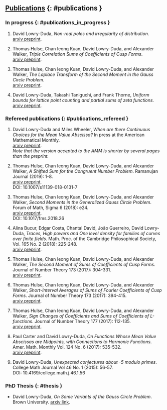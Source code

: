 
## [Publications](publications.html) {: #publications }

### In progress {: #publications_in_progress }

1. David Lowry-Duda, *Non-real poles and irregularity of distribution*.  
   [arxiv preprint](https://arxiv.org/abs/1910.09969).

2. Thomas Hulse, Chan Ieong Kuan, David Lowry-Duda, and Alexander Walker,
   *Triple Correlation Sums of Coefficients of Cusp Forms*.  
   [arxiv preprint](https://arxiv.org/abs/1911.09216).

3. Thomas Hulse, Chan Ieong Kuan, David Lowry-Duda, and Alexander Walker,
   *The Laplace Transform of the Second Moment in the Gauss Circle Problem*.  
   [arxiv preprint](https://arxiv.org/abs/1705.04771).

4. David Lowry-Duda, Takashi Taniguchi, and Frank Thorne,
   *Uniform bounds for lattice point counting and partial sums of zeta
   functions.*  
   [arxiv preprint](https://arxiv.org/abs/1710.02190).


### Refereed publications {: #publications_refereed }

1. David Lowry-Duda and Miles Wheeler,
   *When are there Continuous Choices for the Mean Value Abscissa?*
   In press at the American Mathematical Monthly.  
   [arxiv preprint](https://arxiv.org/abs/1906.02026).  
   *Note that the version accepted to the AMM is shorter by several pages than
   the preprint.*

2. Thomas Hulse, Chan Ieong Kuan, David Lowry-Duda, and Alexander Walker,
   *A Shifted Sum for the Congruent Number Problem*.
   Ramanujan Journal (2019): 1-8.  
   [arxiv preprint](https://arxiv.org/abs/1804.02570).  
   DOI: 10.1007/s11139-018-0131-7

3. Thomas Hulse, Chan Ieong Kuan, David Lowry-Duda, and Alexander Walker,
   *Second Moments in the Generalized Gauss Circle Problem*.
   Forum of Math, Sigma 6 (2018): e24.  
   [arxiv preprint](https://arxiv.org/abs/1703.10347).  
   DOI: 10.1017/fms.2018.26

4. Alina Bucur, Edgar Costa, Chantal David, João Guerreiro, David Lowry-Duda,
   *Traces, High powers and One level density for families of curves over finite
   fields*.
   Math. Proc. of the Cambridge Philosophical Society,
   Vol. 165 No. 2 (2018): 225-248.  
   [arxiv preprint](https://arxiv.org/abs/1610.00164).

5. Thomas Hulse, Chan Ieong Kuan, David Lowry-Duda, and Alexander Walker,
   *The Second Moment of Sums of Coefficients of Cusp Forms*.
   Journal of Number Theory 173 (2017): 304-331.  
   [arxiv preprint](http://arxiv.org/abs/1512.01299).

6. Thomas Hulse, Chan Ieong Kuan, David Lowry-Duda, and Alexander Walker,
   *Short-Interval Averages of Sums of Fourier Coefficients of Cusp Forms*.
   Journal of Number Theory 173 (2017): 394-415.  
   [arxiv preprint](http://arxiv.org/abs/1512.05502).

7. Thomas Hulse, Chan Ieong Kuan, David Lowry-Duda, and Alexander Walker,
   *Sign Changes of Coefficients and Sums of Coefficients of L-functions*.
   Journal of Number Theory 177 (2017): 112-135.  
   [arxiv preprint](http://arxiv.org/abs/1606.00067).

8. Paul Carter and David Lowry-Duda,
   *On Functions Whose Mean Value Abscissas are Midpoints, with Connections to Harmonic Functions*.
   Amer. Math. Monthly Vol. 124 No. 6 (2017): 535-532.  
   [arxiv preprint](http://arxiv.org/abs/1608.02558).

9. David Lowry-Duda, *Unexpected conjectures about -5 modulo primes*. College
   Math Journal Vol 46 No. 1 (2015): 56-57.  
   DOI: 10.4169/college.math.j.46.1.56


### PhD Thesis {: #thesis }

- David Lowry-Duda, *On Some Variants of the Gauss Circle Problem*. Brown
  University. [arxiv link](https://arxiv.org/abs/1704.02376).
